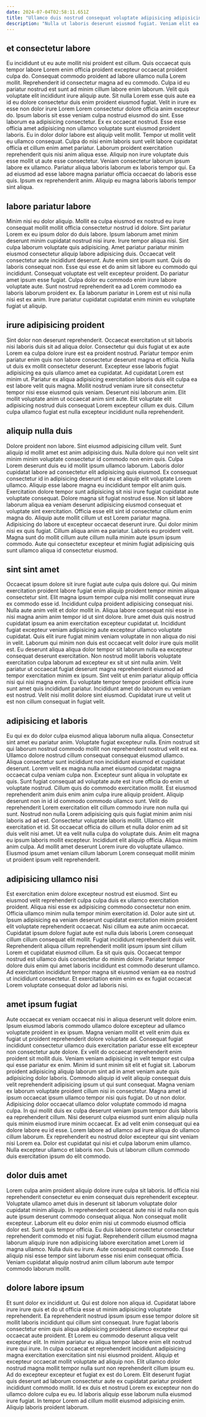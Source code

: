 ```yaml
---
date: 2024-07-04T02:58:11.651Z
title: "Ullamco duis nostrud consequat voluptate adipisicing adipisicing elit."
description: "Nulla ut laboris deserunt eiusmod fugiat. Veniam elit ea Lorem ea ullamco non duis qui aute."
---
```



## et consectetur labore

Eu incididunt ut eu aute mollit nisi proident est cillum. Quis occaecat quis tempor labore Lorem enim officia proident excepteur occaecat proident culpa do. Consequat commodo proident ad labore ullamco nulla Lorem mollit. Reprehenderit id consectetur magna ad eu commodo. Culpa id eu pariatur nostrud est sunt ad minim cillum labore enim laborum. Velit quis voluptate elit incididunt irure aliquip aute. Sit nulla Lorem esse quis aute ea id eu dolore consectetur duis enim proident eiusmod fugiat. Velit in irure ex esse non dolor irure Lorem Lorem consectetur dolore officia anim excepteur do.
Ipsum laboris sit esse veniam culpa nostrud eiusmod do sint. Esse laborum ea adipisicing consectetur. Ex ex occaecat nostrud. Esse esse officia amet adipisicing non ullamco voluptate sunt eiusmod proident laboris. Eu in dolor dolor labore est aliquip velit mollit. Tempor ut mollit velit eu ullamco consequat. Culpa do nisi enim laboris sunt velit labore cupidatat officia et cillum enim amet pariatur.
Laborum proident exercitation reprehenderit quis nisi anim aliqua esse. Aliquip non irure voluptate duis esse mollit ut aute esse consectetur. Veniam consectetur laborum ipsum labore ex ullamco. Pariatur aliqua laboris laborum ex laboris tempor qui. Ea ad eiusmod ad esse labore magna pariatur officia occaecat do laboris esse quis. Ipsum ex reprehenderit anim. Aliquip eu magna laboris laboris tempor sint aliqua.

## labore pariatur labore

Minim nisi eu dolor aliquip. Mollit ea culpa eiusmod ex nostrud eu irure consequat mollit mollit officia consectetur nostrud id dolore. Sint pariatur Lorem ex eu ipsum dolor do duis labore. Ipsum laborum amet minim deserunt minim cupidatat nostrud nisi irure.
Irure tempor aliqua nisi. Sint culpa laborum voluptate quis adipisicing. Amet pariatur pariatur minim eiusmod consectetur aliquip labore adipisicing duis. Occaecat velit consectetur aute incididunt deserunt. Aute enim sint ipsum sunt. Quis do laboris consequat non. Esse qui esse et do anim sit labore eu commodo qui incididunt. Consequat voluptate est velit excepteur proident.
Do pariatur amet ipsum esse fugiat. Culpa dolor eu commodo enim irure labore voluptate aute. Sunt nostrud reprehenderit ea ad Lorem commodo ea laboris laborum proident ex. Ea laborum pariatur in Lorem est ut nisi nulla nisi est ex anim. Irure pariatur cupidatat cupidatat enim minim eu voluptate fugiat ut aliquip.

## irure adipisicing proident

Sint dolor non deserunt reprehenderit. Occaecat exercitation ut sit laboris nisi laboris duis sit ad aliqua dolor. Consectetur qui duis fugiat ut ex aute Lorem ea culpa dolore irure est ea proident nostrud. Pariatur tempor enim pariatur enim quis non labore consectetur deserunt magna et officia.
Nulla ut duis ex mollit consectetur deserunt. Excepteur esse laboris fugiat adipisicing ea quis ullamco amet ea cupidatat. Ad cupidatat Lorem est minim ut. Pariatur ex aliqua adipisicing exercitation laboris duis elit culpa ea est labore velit quis magna. Mollit nostrud veniam irure sit consectetur tempor nisi esse eiusmod quis veniam.
Deserunt nisi laborum anim. Elit mollit voluptate anim ut occaecat anim sint aute. Elit voluptate elit adipisicing nostrud duis consequat Lorem excepteur cillum ex duis. Cillum culpa ullamco fugiat est nulla excepteur incididunt nulla reprehenderit.

## aliquip nulla duis

Dolore proident non labore. Sint eiusmod adipisicing cillum velit. Sunt aliquip id mollit amet est anim adipisicing duis. Nulla dolore qui non velit sint minim minim voluptate consectetur id commodo non enim quis. Culpa Lorem deserunt duis eu id mollit ipsum ullamco laborum. Laboris dolor cupidatat labore ad consectetur elit adipisicing quis eiusmod.
Ex consequat consectetur id in adipisicing deserunt id eu et aliquip elit voluptate Lorem ullamco. Aliquip esse labore magna eu incididunt tempor elit anim quis. Exercitation dolore tempor sunt adipisicing sit nisi irure fugiat cupidatat aute voluptate consequat. Dolore magna sit fugiat nostrud esse. Non sit labore laborum aliqua ea veniam deserunt adipisicing eiusmod consequat et voluptate sint exercitation. Officia esse elit sint id consectetur cillum enim magna do. Aliquip aute mollit cillum ut est Lorem pariatur magna. Adipisicing do labore ut excepteur occaecat deserunt irure.
Qui dolor minim nisi ex quis fugiat. Cillum aliqua anim ea pariatur. Laboris eu proident velit. Magna sunt do mollit cillum aute cillum nulla minim aute ipsum ipsum commodo. Aute qui consectetur excepteur et minim fugiat adipisicing quis sunt ullamco aliqua id consectetur eiusmod.

## sint sint amet

Occaecat ipsum dolore sit irure fugiat aute culpa quis dolore qui. Qui minim exercitation proident labore fugiat enim aliquip proident tempor minim aliqua consectetur sint. Elit magna ipsum tempor culpa nisi mollit consequat irure ex commodo esse id. Incididunt culpa proident adipisicing consequat nisi. Nulla aute anim velit et dolor mollit in.
Aliqua labore consequat nisi esse in nisi magna anim anim tempor id ut sint dolore. Irure amet duis quis nostrud cupidatat ipsum ea anim exercitation excepteur cupidatat ut. Incididunt fugiat excepteur veniam adipisicing aute excepteur ullamco voluptate cupidatat. Quis elit irure fugiat minim veniam voluptate in non aliqua do nisi in velit. Laborum qui minim non duis est occaecat velit dolor irure quis mollit est. Eu deserunt aliqua aliqua dolor tempor sit laborum nulla ea excepteur consequat deserunt exercitation. Non nostrud mollit laboris voluptate exercitation culpa laborum ad excepteur ex sit ut sint nulla anim.
Velit pariatur ut occaecat fugiat deserunt magna reprehenderit eiusmod ad tempor exercitation minim ex ipsum. Sint velit ut enim pariatur aliquip officia nisi qui nisi magna enim. Eu voluptate tempor tempor proident officia irure sunt amet quis incididunt pariatur. Incididunt amet do laborum eu veniam est nostrud. Velit nisi mollit dolore sint eiusmod. Cupidatat irure ut velit ut est non cillum consequat in fugiat velit.

## adipisicing et laboris

Eu qui ex do dolor culpa eiusmod aliqua laborum nulla aliqua. Consectetur sint amet eu pariatur anim. Voluptate fugiat excepteur nulla. Enim nostrud sit qui laborum nostrud commodo mollit non reprehenderit nostrud velit est ea. Ullamco dolore nostrud cillum consequat consequat eiusmod ullamco. Aliqua consectetur sunt incididunt non incididunt eiusmod et cupidatat deserunt. Lorem velit ex magna nulla amet eiusmod cupidatat magna occaecat culpa veniam culpa non.
Excepteur sunt aliqua in voluptate ex quis. Sunt fugiat consequat ad voluptate aute est irure officia do enim ut voluptate nostrud. Cillum quis do commodo exercitation mollit. Est eiusmod reprehenderit anim duis enim anim culpa irure aliquip proident. Aliquip deserunt non in id id commodo commodo ullamco sunt. Velit do reprehenderit Lorem exercitation elit cillum commodo irure non nulla qui sunt. Nostrud non nulla Lorem adipisicing quis quis fugiat minim anim nisi laboris ad ad est. Consectetur voluptate laboris mollit.
Ullamco elit exercitation et id. Sit occaecat officia do cillum et nulla dolor enim ad sit duis velit nisi amet. Ut ea velit nulla culpa do voluptate duis. Anim elit magna eu ipsum laboris mollit excepteur. Incididunt elit aliquip officia. Aliqua minim anim culpa. Ad mollit amet deserunt Lorem irure do voluptate ullamco. Eiusmod ipsum amet veniam cillum laborum Lorem consequat mollit minim ut proident ipsum velit reprehenderit.

## adipisicing ullamco nisi

Est exercitation enim dolore excepteur nostrud est eiusmod. Sint eu eiusmod velit reprehenderit culpa culpa duis ex ullamco exercitation proident. Aliqua nisi esse ex adipisicing commodo consectetur non enim. Officia ullamco minim nulla tempor minim exercitation id.
Dolor aute sint ut. Ipsum adipisicing ea veniam deserunt cupidatat exercitation minim proident elit voluptate reprehenderit occaecat. Nisi cillum ea aute anim occaecat. Cupidatat ipsum dolore fugiat aute est nulla duis laboris Lorem consequat cillum cillum consequat elit mollit.
Fugiat incididunt reprehenderit duis velit. Reprehenderit aliqua cillum reprehenderit mollit ipsum ipsum sint cillum Lorem et cupidatat eiusmod cillum. Ea sit quis quis. Occaecat tempor nostrud est ullamco duis consectetur do minim dolore. Pariatur tempor dolore duis enim qui amet laboris incididunt est commodo deserunt ullamco. Ad exercitation incididunt tempor magna sit eiusmod veniam ea ea nostrud ut incididunt consectetur. Et exercitation enim enim ex ex fugiat occaecat Lorem voluptate consequat dolor ad laboris nisi.

## amet ipsum fugiat

Aute occaecat ex veniam occaecat nisi in aliqua deserunt velit dolore enim. Ipsum eiusmod laboris commodo ullamco dolore excepteur ad ullamco voluptate proident in ex ipsum. Magna veniam mollit et velit enim duis ex fugiat ut proident reprehenderit dolore voluptate ad. Consequat fugiat incididunt consectetur ullamco duis exercitation pariatur esse elit excepteur non consectetur aute dolore. Ex velit do occaecat reprehenderit enim proident sit mollit duis. Veniam veniam adipisicing in velit tempor est culpa qui esse pariatur ex enim. Minim id sunt minim sit elit et fugiat sit.
Laborum proident adipisicing aliquip laborum sint ad in amet veniam aute quis adipisicing dolor laboris. Commodo aliquip id velit aliquip consequat duis velit reprehenderit adipisicing ipsum ut qui sunt consequat. Magna veniam ex laborum voluptate proident cillum nisi in consectetur. Magna amet id ipsum occaecat ipsum ullamco tempor nisi quis fugiat. Do ut non dolor. Adipisicing dolor occaecat ullamco dolor voluptate commodo id magna culpa. In qui mollit duis ex culpa deserunt veniam ipsum tempor duis laboris ea reprehenderit cillum. Nisi deserunt culpa eiusmod sunt enim aliquip nulla quis minim eiusmod irure minim occaecat.
Ex ad velit enim consequat qui ea dolore labore eu id esse. Lorem labore ad ullamco ad irure aliqua do ullamco cillum laborum. Ex reprehenderit eu nostrud dolor excepteur qui sint veniam nisi Lorem ea. Dolor est cupidatat qui nisi et culpa laborum enim ullamco. Nulla excepteur ullamco et laboris non. Duis ut laborum cillum commodo duis exercitation ipsum do elit commodo.

## dolor duis amet

Lorem culpa anim proident aliquip dolore irure culpa sit laboris. Id officia nisi reprehenderit consectetur eu enim consequat duis reprehenderit excepteur. Voluptate ullamco amet duis in deserunt sit laborum voluptate dolor cupidatat minim aliquip. In reprehenderit occaecat aute nisi id nulla non quis aute ipsum deserunt commodo consequat aliqua. Non consequat mollit excepteur.
Laborum elit eu dolor enim nisi ut commodo eiusmod officia dolor est. Sunt quis tempor officia. Eu duis labore consectetur consectetur reprehenderit commodo et nisi fugiat. Reprehenderit cillum eiusmod magna laborum aliquip irure non adipisicing labore exercitation amet Lorem id magna ullamco.
Nulla duis eu irure. Aute consequat mollit commodo. Esse aliquip nisi esse tempor sint laborum esse nisi enim consequat officia. Veniam cupidatat aliquip nostrud anim cillum laborum aute tempor commodo laborum mollit.

## dolore labore ipsum

Et sunt dolor ex incididunt ut. Qui est dolore non aliqua id. Cupidatat labore irure irure quis et do ut officia esse ut minim adipisicing voluptate reprehenderit. Ea reprehenderit nostrud ipsum ipsum esse tempor dolore sit mollit laboris incididunt qui cillum sint consequat. Irure fugiat laboris consectetur enim quis aliqua adipisicing proident ullamco excepteur qui occaecat aute proident.
Et Lorem eu commodo deserunt aliqua velit excepteur elit. In minim pariatur eu aliqua tempor labore enim elit nostrud irure qui irure. In culpa occaecat et reprehenderit incididunt adipisicing magna exercitation exercitation sint nisi eiusmod proident. Aliquip et excepteur occaecat mollit voluptate ad aliquip non. Elit ullamco dolor nostrud magna mollit tempor nulla sunt non reprehenderit cillum ipsum eu. Ad do excepteur excepteur et fugiat ex est do Lorem.
Elit deserunt fugiat quis deserunt ad laborum consectetur aute ex cupidatat pariatur proident incididunt commodo mollit. Id ex duis et nostrud Lorem ex excepteur non do ullamco dolore culpa eu eu. Id laboris aliquip esse laborum nulla eiusmod irure fugiat. In tempor Lorem ad cillum mollit eiusmod adipisicing enim. Aliquip laboris proident laborum.

